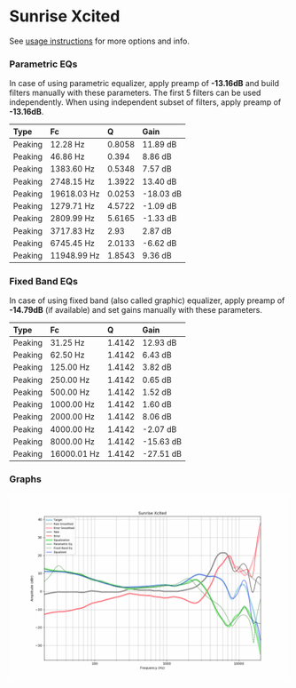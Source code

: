# Sunrise Xcited
See [usage instructions](https://github.com/jaakkopasanen/AutoEq#usage) for more options and info.

### Parametric EQs
In case of using parametric equalizer, apply preamp of **-13.16dB** and build filters manually
with these parameters. The first 5 filters can be used independently.
When using independent subset of filters, apply preamp of **-13.16dB**.

| Type    | Fc          |      Q | Gain      |
|:--------|:------------|:-------|:----------|
| Peaking | 12.28 Hz    | 0.8058 | 11.89 dB  |
| Peaking | 46.86 Hz    | 0.394  | 8.86 dB   |
| Peaking | 1383.60 Hz  | 0.5348 | 7.57 dB   |
| Peaking | 2748.15 Hz  | 1.3922 | 13.40 dB  |
| Peaking | 19618.03 Hz | 0.0253 | -18.03 dB |
| Peaking | 1279.71 Hz  | 4.5722 | -1.09 dB  |
| Peaking | 2809.99 Hz  | 5.6165 | -1.33 dB  |
| Peaking | 3717.83 Hz  | 2.93   | 2.87 dB   |
| Peaking | 6745.45 Hz  | 2.0133 | -6.62 dB  |
| Peaking | 11948.99 Hz | 1.8543 | 9.36 dB   |

### Fixed Band EQs
In case of using fixed band (also called graphic) equalizer, apply preamp of **-14.79dB**
(if available) and set gains manually with these parameters.

| Type    | Fc          |      Q | Gain      |
|:--------|:------------|:-------|:----------|
| Peaking | 31.25 Hz    | 1.4142 | 12.93 dB  |
| Peaking | 62.50 Hz    | 1.4142 | 6.43 dB   |
| Peaking | 125.00 Hz   | 1.4142 | 3.82 dB   |
| Peaking | 250.00 Hz   | 1.4142 | 0.65 dB   |
| Peaking | 500.00 Hz   | 1.4142 | 1.52 dB   |
| Peaking | 1000.00 Hz  | 1.4142 | 1.60 dB   |
| Peaking | 2000.00 Hz  | 1.4142 | 8.06 dB   |
| Peaking | 4000.00 Hz  | 1.4142 | -2.07 dB  |
| Peaking | 8000.00 Hz  | 1.4142 | -15.63 dB |
| Peaking | 16000.01 Hz | 1.4142 | -27.51 dB |

### Graphs
![](./Sunrise%20Xcited.png)